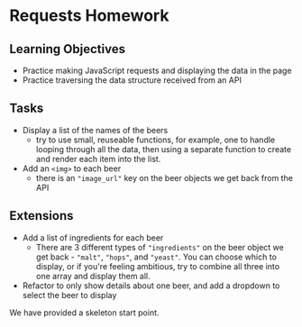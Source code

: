 # Requests Homework

## Learning Objectives
- Practice making JavaScript requests and displaying the data in the page
- Practice traversing the data structure received from an API

## Tasks
<!-- - Make an XMLHttpRequest to get data on brewdog beers back from [this API: `https://api.punkapi.com/v2/beers`](https://api.punkapi.com/v2/beers) -->
- Display a list of the names of the beers
  - try to use small, reuseable functions, for example, one to handle looping through all the data, then using a separate function to create and render each item into the list.
- Add an `<img>` to each beer
  - there is an `"image_url"` key on the beer objects we get back from the API

## Extensions
- Add a list of ingredients for each beer
  - There are 3 different types of `"ingredients"` on the beer object we get back - `"malt"`, `"hops"`, and `"yeast"`. You can choose which to display, or if you're feeling ambitious, try to combine all three into one array and display them all.
- Refactor to only show details about one beer, and add a dropdown to select the beer to display

We have provided a skeleton start point.
